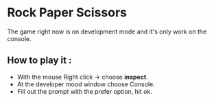 # Rock Paper Scissors
The game right now is on development mode and it's only work on the console.

## How to play it :
- With the mouse Right click -> choose **inspect**.
- At the developer mood window choose Console.
- Fill out the prompt with the prefer option, hit ok.
